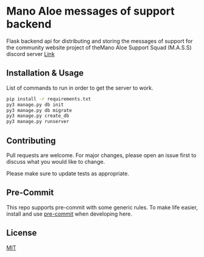 # Mano Aloe messages of support backend

Flask backend api for distributing and storing the messages of support for the community website project of theMano Aloe Support Squad (M.A.S.S) discord server [Link](https://discord.gg/Y4BBfyM)

## Installation & Usage

List of commands to run in order to get the server to work.

```bash
pip install -r requirements.txt
py3 manage.py db init
py3 manage.py db migrate
py3 manage.py create_db
py3 manage.py runserver
```

## Contributing
Pull requests are welcome. For major changes, please open an issue first to discuss what you would like to change.

Please make sure to update tests as appropriate.

## Pre-Commit

This repo supports pre-commit with some generic rules. To make life easier, install and use [pre-commit](https://pre-commit.com/) when developing here.

## License
[MIT](https://choosealicense.com/licenses/mit/)

